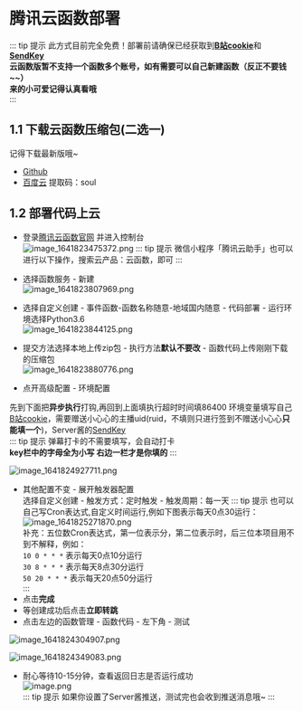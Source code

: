 # 腾讯云函数部署

::: tip 提示
此方式目前完全免费！部署前请确保已经获取到[**B站cookie**](/Guide/Cookie)和[**SendKey**](/Guide/SendKey)  
**云函数版暂不支持一个函数多个账号，如有需要可以自己新建函数（反正不要钱~~）**  
**来的小可爱记得认真看哦**  
:::

## 1.1 下载云函数压缩包(二选一)
记得下载最新版哦~
- [Github](https://github.com/XiaoMiku01/bili-live-heart/releases/)
- [百度云](https://pan.baidu.com/s/1CR4G6_59zzhASPwZR5wZcQ?pwd=soul) 提取码：soul  

## 1.2 部署代码上云
- 登录[腾讯云函数官网](https://cloud.tencent.com/product/scf) 并进入控制台  
![image_1641823475372.png](https://s2.loli.net/2022/01/10/wo9QNOkLdA243DG.png)
::: tip 提示
微信小程序「腾讯云助手」也可以进行以下操作，搜索云产品：云函数，即可
:::
- 选择函数服务 - 新建  
![image_1641823807969.png](https://s2.loli.net/2022/01/10/aKD7En2ZugewhzV.png)  

- 选择自定义创建 - 事件函数-函数名称随意-地域国内随意 - 代码部署 - 运行环境选择Python3.6  
![image_1641823844125.png](https://s2.loli.net/2022/01/10/4ypeOKRalcLPTrW.png)  

- 提交方法选择本地上传zip包 - 执行方法**默认不要改** - 函数代码上传刚刚下载的压缩包  
![image_1641823880776.png](https://s2.loli.net/2022/01/10/CNfU2OjkGDWSbKP.png) 

- 点开高级配置 - 环境配置  

先到下面把**异步执行**打钩,再回到上面填执行超时时间填86400
环境变量填写自己[B站cookie](/Guide/Cookie)，需要赠送小心心的主播uid(ruid，不填则只进行签到不赠送小心心**只能填一个**)，Server酱的[SendKey](/Guide/SendKey)  
::: tip 提示
弹幕打卡的不需要填写，会自动打卡  
**key栏中的字母全为小写 右边一栏才是你填的**
:::  

![image_1641824927711.png](https://s2.loli.net/2022/01/10/nVmWzYlE9bTUhiM.png)  

- 其他配置不变 - 展开触发器配置  
选择自定义创建 - 触发方式：定时触发 - 触发周期：每一天
::: tip 提示
也可以自己写Cron表达式,自定义时间运行,例如下图表示每天0点30运行：
![image_1641825271870.png](https://s2.loli.net/2022/01/10/wslNVLMHaYgFbjR.png)  
补充：五位数Cron表达式，第一位表示分，第二位表示时，后三位本项目用不到不解释，例如：  
`10 0 * * *` 表示每天0点10分运行  
`30 8 * * *` 表示每天8点30分运行  
`50 20 * * *` 表示每天20点50分运行  
:::
- 点击**完成**
- 等创建成功后点击**立即转跳**
- 点击左边的函数管理 - 函数代码 - 左下角 - 测试  

![image_1641824304907.png](https://s2.loli.net/2022/01/10/s8NR3jyL5JZvkBr.png)  

![image_1641824349083.png](https://s2.loli.net/2022/01/10/gFWaXhDnkLdSqTG.png)  

- 耐心等待10-15分钟，查看返回日志是否运行成功  
![image.png](https://s2.loli.net/2022/01/10/AxuQC5rjG1v3kZO.png)  
::: tip 提示
如果你设置了Server酱推送，测试完也会收到推送消息哦~
:::